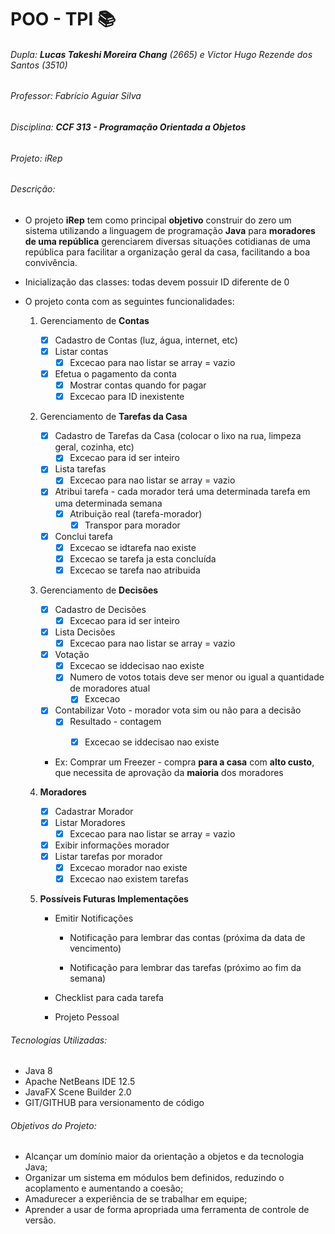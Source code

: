# POO - TPI :books:

###### Dupla: **Lucas Takeshi Moreira Chang** (2665) e Victor Hugo Rezende dos Santos (3510)

###### Professor: Fabrício Aguiar Silva

###### Disciplina: **CCF 313 - Programação Orientada a Objetos**

###### Projeto: iRep



###### Descrição:

- O projeto **iRep** tem como principal **objetivo** construir do zero um sistema utilizando a linguagem de programação **Java** para **moradores de uma república** gerenciarem diversas situações cotidianas de uma república para facilitar a organização geral da casa, facilitando a boa convivência. 

- Inicialização das classes: todas devem possuir ID diferente de 0

- O projeto conta com as seguintes funcionalidades:

  1. Gerenciamento de **Contas**
  
     - [x] Cadastro de Contas (luz, água, internet, etc)
     - [x] Listar contas
       - [x] Excecao para nao listar se array = vazio
     - [x] Efetua o pagamento da conta
       - [x] Mostrar contas quando for pagar
       - [x] Excecao para ID inexistente
  2. Gerenciamento de **Tarefas da Casa**
  
     - [x] Cadastro de Tarefas da Casa (colocar o lixo na rua, limpeza geral, cozinha, etc)
       - [x] Excecao para id ser inteiro
     - [x] Lista tarefas
       - [x] Excecao para nao listar se array = vazio
     - [x] Atribui tarefa - cada morador terá uma determinada tarefa em uma determinada semana
       - [x] Atribuição real (tarefa-morador)
         - [x] Transpor para morador
     - [x] Conclui tarefa
       - [x] Excecao se idtarefa nao existe
       - [x] Excecao se tarefa ja esta concluída
       - [x] Excecao se tarefa nao atribuida
  3. Gerenciamento de **Decisões**
  
     - [x] Cadastro de Decisões
       - [x] Excecao para id ser inteiro
     - [x] Lista Decisões
       - [x] Excecao para nao listar se array = vazio
     - [x] Votação
       - [x] Excecao se iddecisao nao existe
       - [x] Numero de votos totais deve ser menor ou igual a quantidade de moradores atual
         - [x] Excecao
     - [x] Contabilizar Voto - morador vota sim ou não para a decisão
       - [x] Resultado - contagem
         - [x] Excecao se iddecisao nao existe
  
  
     * Ex: Comprar um Freezer - compra **para a casa** com **alto custo**, que necessita de aprovação da **maioria** dos moradores
  
  4. **Moradores**
  
     - [x] Cadastrar Morador
     - [x] Listar Moradores
       - [x] Excecao para nao listar se array = vazio
     - [x] Exibir informações morador
     - [x] Listar tarefas por morador
       - [x] Excecao morador nao existe
       - [x] Excecao nao existem tarefas
  5. **Possíveis Futuras Implementações**
  
     - Emitir Notificações
  
       - Notificação para lembrar das contas (próxima da data de vencimento)
  
       - Notificação para lembrar das tarefas (próximo ao fim da semana) 
  
     - Checklist para cada tarefa
     - Projeto Pessoal
  
  

###### Tecnologias Utilizadas:

- Java 8
- Apache NetBeans IDE 12.5
- JavaFX Scene Builder 2.0
- GIT/GITHUB para versionamento de código



###### Objetivos do Projeto:

* Alcançar um domínio maior da orientação a objetos e da tecnologia Java;
* Organizar um sistema em módulos bem definidos, reduzindo o acoplamento e
  aumentando a coesão;
* Amadurecer a experiência de se trabalhar em equipe;
* Aprender a usar de forma apropriada uma ferramenta de controle de versão.
